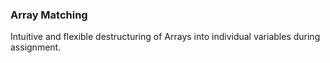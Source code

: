 ### Array Matching

Intuitive and flexible destructuring of Arrays into individual variables during assignment.